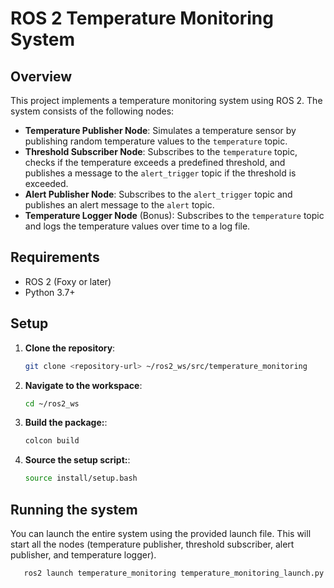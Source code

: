 # ROS 2 Temperature Monitoring System

## Overview

This project implements a temperature monitoring system using ROS 2. The system consists of the following nodes:

- **Temperature Publisher Node**: Simulates a temperature sensor by publishing random temperature values to the `temperature` topic.
- **Threshold Subscriber Node**: Subscribes to the `temperature` topic, checks if the temperature exceeds a predefined threshold, and publishes a message to the `alert_trigger` topic if the threshold is exceeded.
- **Alert Publisher Node**: Subscribes to the `alert_trigger` topic and publishes an alert message to the `alert` topic.
- **Temperature Logger Node** (Bonus): Subscribes to the `temperature` topic and logs the temperature values over time to a log file.

## Requirements

- ROS 2 (Foxy or later)
- Python 3.7+

## Setup

1. **Clone the repository**:

   ```bash
   git clone <repository-url> ~/ros2_ws/src/temperature_monitoring

2. **Navigate to the workspace**:

   ```bash
   cd ~/ros2_ws

3. **Build the package:**:

   ```bash
   colcon build

4. **Source the setup script:**:

   ```bash
   source install/setup.bash

## Running the system

You can launch the entire system using the provided launch file. This will start all the nodes (temperature publisher, threshold subscriber, alert publisher, and temperature logger).

 ```bash
    ros2 launch temperature_monitoring temperature_monitoring_launch.py